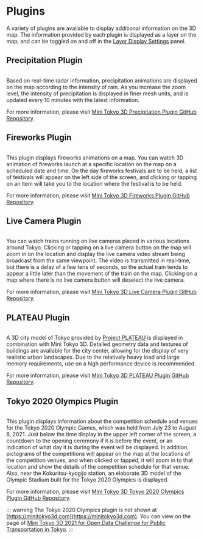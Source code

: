 # Plugins

A variety of plugins are available to display additional information on the 3D map. The information provided by each plugin is displayed as a layer on the map, and can be toggled on and off in the [Layer Display Settings](./configuration.md#layer-display-settings) panel.

## Precipitation Plugin

<img :src="$withBase('/images/weather.jpg')" style="width: 580px;">

Based on real-time radar information, precipitation animations are displayed on the map according to the intensity of rain. As you increase the zoom level, the intensity of precipitation is displayed in finer mesh units, and is updated every 10 minutes with the latest information.

For more information, please visit [Mini Tokyo 3D Precipitation Plugin GitHub Repository](https://github.com/nagix/mt3d-plugin-precipitation).

## Fireworks Plugin

<img :src="$withBase('/images/fireworks.jpg')" style="width: 580px;">

This plugin displays fireworks animations on a map. You can watch 3D animation of fireworks launch at a specific location on the map on a scheduled date and time. On the day fireworks festivals are to be held, a list of festivals will appear on the left side of the screen, and clicking or tapping on an item will take you to the location where the festival is to be held.

For more information, please visit [Mini Tokyo 3D Fireworks Plugin GitHub Repository](https://github.com/nagix/mt3d-plugin-fireworks).

## Live Camera Plugin

<img :src="$withBase('/images/livecam.jpg')" style="width: 580px;">

You can watch trains running on live cameras placed in various locations around Tokyo. Clicking or tapping on a live camera button on the map will zoom in on the location and display the live camera video stream being broadcast from the same viewpoint. The video is transmitted in real-time, but there is a delay of a few tens of seconds, so the actual train tends to appear a little later than the movement of the train on the map. Clicking on a map where there is no live camera button will deselect the live camera.

For more information, please visit [Mini Tokyo 3D Live Camera Plugin GitHub Repository](https://github.com/nagix/mt3d-plugin-livecam).

## PLATEAU Plugin

<img :src="$withBase('/images/plateau.jpg')" style="width: 580px;">

A 3D city model of Tokyo provided by [Project PLATEAU](https://www.mlit.go.jp/plateau/) is displayed in combination with Mini Tokyo 3D. Detailed geometry data and textures of buildings are available for the city center, allowing for the display of very realistic urban landscapes. Due to the relatively heavy load and large memory requirements, use on a high performance device is recommended.

For more information, please visit [Mini Tokyo 3D PLATEAU Plugin GitHub Repository](https://github.com/nagix/mt3d-plugin-plateau).

## Tokyo 2020 Olympics Plugin

<img :src="$withBase('/images/olympics.jpg')" style="width: 580px;">

This plugin displays information about the competition schedule and venues for the Tokyo 2020 Olympic Games, which was held from July 23 to August 8, 2021. Just below the time display in the upper left corner of the screen, a countdown to the opening ceremony if it is before the event, or an indication of what day it is during the event will be displayed. In addition, pictograms of the competitions will appear on the map at the locations of the competition venues, and when clicked or tapped, it will zoom in to that location and show the details of the competition schedule for that venue. Also, near the Kokuritsu-kyogijo station, an elaborate 3D model of the Olympic Stadium built for the Tokyo 2020 Olympics is displayed.

For more information, please visit [Mini Tokyo 3D Tokyo 2020 Olympics Plugin GitHub Repository](https://github.com/nagix/mt3d-plugin-olympics2020).

::: warning
The Tokyo 2020 Olympics plugin is not shown at [https://minitokyo3d.com](https://minitokyo3d.com). You can view on the page of [Mini Tokyo 3D 2021 for Open Data Challenge for Public Transportation in Tokyo](https://minitokyo3d.com/2021/).
:::
